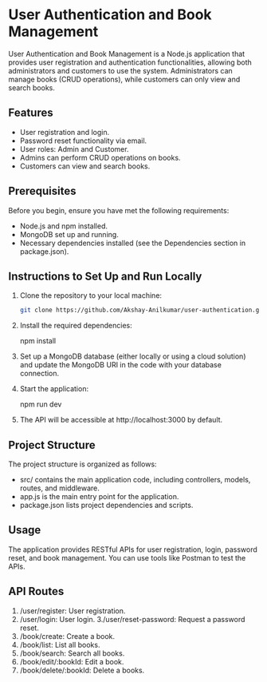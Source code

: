 # User Authentication and Book Management 
User Authentication and Book Management is a Node.js application that provides user registration and authentication functionalities, allowing both administrators and customers to use the system. Administrators can manage books (CRUD operations), while customers can only view and search books.

## Features  
* User registration and login.
* Password reset functionality via email.
* User roles: Admin and Customer.
* Admins can perform CRUD operations on books.
* Customers can view and search books.

## Prerequisites
Before you begin, ensure you have met the following requirements:

* Node.js and npm installed.
* MongoDB set up and running.
* Necessary dependencies installed (see the Dependencies section in package.json).

## Instructions to Set Up and Run Locally

1. Clone the repository to your local machine:

   ```bash
   git clone https://github.com/Akshay-Anilkumar/user-authentication.git

2. Install the required dependencies:

   npm install
   
3. Set up a MongoDB database (either locally or using a cloud solution) and update the MongoDB URI in the code with your database connection.
   
4. Start the application:

   npm run dev

5. The API will be accessible at http://localhost:3000 by default.

## Project Structure
The project structure is organized as follows:

* src/ contains the main application code, including controllers, models, routes, and middleware.
* app.js is the main entry point for the application.
* package.json lists project dependencies and scripts.

## Usage
The application provides RESTful APIs for user registration, login, password reset, and book management. You can use tools like Postman to test the APIs.

## API Routes
1. /user/register: User registration.
2. /user/login: User login.
3./user/reset-password: Request a password reset.
4. /book/create: Create a book.
5. /book/list: List all books.
6. /book/search: Search all books.
7. /book/edit/:bookId: Edit a book.
8. /book/delete/:bookId: Delete a books.
